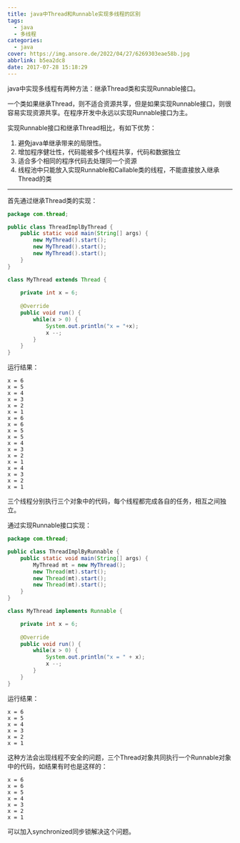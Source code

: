 ```yaml
---
title: java中Thread和Runnable实现多线程的区别
tags:
  - java
  - 多线程
categories:
  - java
cover: https://img.ansore.de/2022/04/27/6269303eae58b.jpg
abbrlink: b5ea2dc8
date: 2017-07-28 15:18:29
---
```


java中实现多线程有两种方法：继承Thread类和实现Runnable接口。

一个类如果继承Thread，则不适合资源共享，但是如果实现Runnable接口，则很容易实现资源共享。在程序开发中永远以实现Runnable接口为主。

实现Runnable接口和继承Thread相比，有如下优势：

1. 避免java单继承带来的局限性。
2. 增加程序健壮性，代码能被多个线程共享，代码和数据独立
3. 适合多个相同的程序代码去处理同一个资源
4. 线程池中只能放入实现Runnable和Callable类的线程，不能直接放入继承Thread的类

---

首先通过继承Thread类的实现：

```java
package com.thread;

public class ThreadImplByThread {
	public static void main(String[] args) {
		new MyThread().start();
		new MyThread().start();
		new MyThread().start();
	}
}

class MyThread extends Thread {
	
	private int x = 6;
	
	@Override
	public void run() {
		while(x > 0) {
			System.out.println("x = "+x);
			x --;
		}
	}
}
```

运行结果：

```
x = 6
x = 5
x = 4
x = 3
x = 2
x = 1
x = 6
x = 6
x = 5
x = 5
x = 4
x = 3
x = 2
x = 1
x = 4
x = 3
x = 2
x = 1
```

三个线程分别执行三个对象中的代码，每个线程都完成各自的任务，相互之间独立。

通过实现Runnable接口实现：

```java
package com.thread;

public class ThreadImplByRunnable {
	public static void main(String[] args) {
		MyThread mt = new MyThread();
		new Thread(mt).start();
		new Thread(mt).start();
		new Thread(mt).start();
	}
}

class MyThread implements Runnable {

	private int x = 6;
	
	@Override
	public void run() {
		while(x > 0) {
			System.out.println("x = " + x);
			x --;
		}
	}
}
```

运行结果：

```
x = 6
x = 5
x = 4
x = 3
x = 2
x = 1
```

这种方法会出现线程不安全的问题，三个Thread对象共同执行一个Runnable对象中的代码，如结果有时也是这样的：

```
x = 6
x = 6
x = 5
x = 4
x = 3
x = 2
x = 1
```

可以加入synchronized同步锁解决这个问题。
